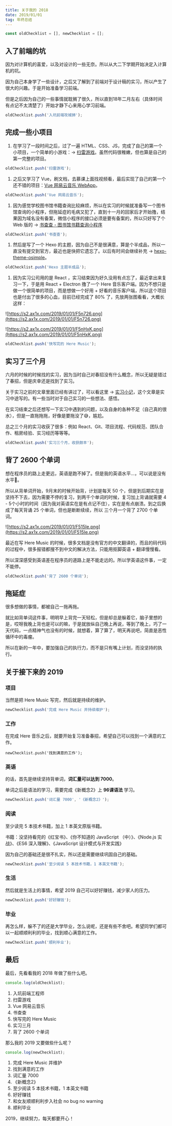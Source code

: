 ```yaml
---
title: 关于我的 2018
date: 2019/01/01
tag: 年终总结
---
```



```jsx
const oldChecklist = [], newChecklist = [];
```

## **入了前端的坑**

因为对计算机的喜爱，以及对设计的一些无奈。所以从大二下学期开始决定入计算机的坑。

因为自己本身学了一些设计，之后又了解到了前端对于设计稿的实习，所以产生了很大的兴趣。于是开始准备学习前端。

但是之后因为自己的一些事情就耽搁了很久，所以直到18年二月左右（具体时间有点记不太清楚了）开始才静下心来用心学习前端。

```jsx
oldChecklist.push('入坑前端攻城狮');
```

## **完成一些小项目**

1. 在学习了一段时间之后，过了一遍 HTML、CSS、JS，完成了自己的第一个小项目，一个简单的小游戏：-> [扫雷游戏](https://caijin.tech/blog/2018/03/22/2018-03-22-mine-sweeping)。虽然代码很稚嫩，但也算是自己的第一完整的项目。

```jsx
oldChecklist.push('扫雷游戏');
```

1. 之后又学习了 Vue，刷文档，去慕课上面找视频看，最后实现了自己的第一个还不错的项目：[Vue 网易云音乐 WebApp](https://github.com/caijinyc/vue-music-webapp)。

```jsx
oldChecklist.push('Vue 网易云音乐');
```

1. 因为感觉学校图书馆书籍查询比较麻烦，所以在实习的时候就准备写一个图书馆查询的小程序，但拖延症的毛病又犯了，直到十一月的回家后才开始撸，结果因为域名没有备案，微信小程序的接口必须是要有备案的，所以只好写了个 Web 版的 -> [书查查 - 图书馆书籍查询小程序](https://github.com/caijinyc/library-book-search)

```jsx
oldChecklist.push('书查查');
```

1. 然后是写了一个 Hexo 的主题，因为自己不是很满意，算是个半成品，所以一直没有提交到官方，最近也是快把它遗忘了。以后有时间会继续补充 -> [hexo-theme-osimple](https://github.com/caijinyc/hexo-theme-osimple)。

```jsx
oldChecklist.push('Hexo 主题半成品');
```

1. 因为实习公司用的是 React ，实习结束因为好久没用有点忘了，最近拿出来复习一下，于是用 React + Electron 撸了一个 Here 音乐客户端。因为不想只是做一个很简单的项目，而是想做一个好用 + 好看的音乐客户端，所以这个项目也是付出了很多的心血，目前已经完成了 80% 了，先放两张图看看，大概长这样：

![https://s2.ax1x.com/2019/01/01/F5n726.png](https://s2.ax1x.com/2019/01/01/F5n726.png)

![https://s2.ax1x.com/2019/01/01/F5nHxK.png](https://s2.ax1x.com/2019/01/01/F5nHxK.png)

```jsx
oldChecklist.push('快写完的 Here Music');
```

## **实习了三个月**

六月的时候的时候找的实习，因为当时自己对春招没有什么概念，所以无疑是错过了春招，但是庆幸还是找到了实习。

关于实习之前的文章里面已经有讲过了，可以看这里 -> [实习小记](https://caijin.tech/blog/2018/08/12/2018-08-12-%E4%B8%83%E6%9C%88%E5%AE%9E%E4%B9%A0%E5%B0%8F%E8%AE%B0/)，这个文章是实习中途写的。有一些当时对于自己实习的一些想法、感悟。

在实习结束之后还想写一下实习中遇到的问题，以及自身的各种不足（自己真的很水），但是一直拖拖拖，好像是要拖没了😅，尴尬。

总之三个月的实习收获了很多：例如 React、Git、项目流程、代码规范、团队合作、租房经验、实习经历等等等。

```jsx
oldChecklist.push('实习三个月，收获颇丰');
```

## **背了 2600 个单词**

想在程序员的路上走更远，英语是跑不掉了。但是我的英语水平…，可以说是没有水平🤣。

所以从背单词开始，9月末的时候开始背，计划是每天 50 个，但是到后期实在是坚持不下去，因为需要不停的复习，到两千个单词的时候，复习加上背诵就需要 4 - 5个小时的时间（因为我对英语实在是有点记不住），实在是有点崩溃。到之后换成了每天背诵 25 个单词，但也是断断续续，所以 三个月一个背了 2700 个单词。

![https://s2.ax1x.com/2019/01/01/F515Ie.png](https://s2.ax1x.com/2019/01/01/F515Ie.png)

最近在写 Here Music 的时候，很多文档是没有官方的中文翻译的，而且的码代码的过程中，很多报错都搜不到中文的解决方法，只能用抠脚英语 + 翻译慢慢看。

所以深深感受到英语差在程序员的道路上是不能走远的。所以学英语这件事，一定不能停。

```jsx
oldChecklist.push('背了 2600 个单词');
```

## **拖延症**

很多想做的事情，都被自己一拖再拖。

就比如背单词这件事，明明早上背完一天轻松，但是却总是躲着它，脑子里想的是，哎呀我晚上背也是可以的嘛，于是就放纵自己晚上再说，等到了晚上，巧了一天代码，一点精神气也没有的时候，就想着，算了算了，明天再说吧，简直是恶性循环中的毒瘤。

所以在新的一年中，要加强自己的执行力，而不是只有嘴上计划，而没坚持的执行。

## **关于接下来的 2019**

### **项目**

当然是把 Here Music 写完，然后就是持续的维护。

```jsx
newChecklist.push('完成 Here Music 并持续维护');
```

### **工作**

在完成 Here 音乐之后，就要开始复习准备春招，希望自己可以找到一个满意的工作。

```
newChecklist.push('找到满意的工作');
```

### **英语**

的话，首先是继续坚持背单词，**词汇量可以达到 7000**。

单词之后是语法的学习，需要完成《新概念2》上 **96课语法** 学习。

```jsx
newChecklist.push('词汇量 7000', '《新概念2》');
```

### **阅读**

至少读完 5 本技术书籍，加上 1 本英文原版书籍。

书籍：没坚持看完的《红宝书》、《你不知道的 JavaScript （中）》、《Node.js 实战》、《ES6 深入理解》、《JavaScript 设计模式与开发实践》

因为自己的基础还是很不扎实，所以还是需要继续巩固自己的基础。

```jsx
newChecklist.push('至少阅读 5 本技术书籍，1 本英文书籍');
```

### **生活**

然后就是生活上的事情，希望 2019 自己可以好好赚钱，减少家人的压力。

```jsx
newChecklist.push('好好赚钱');
```

### **毕业**

再怎么样，躲不了的还是大学毕业，怎么说呢，还是有些不舍吧。希望同学们都可以一起顺顺利利的毕业，找到顺心满意的工作。

```jsx
newChecklist.push('顺利毕业');
```

## **最后**

最后，先看看我的 2018 年做了些什么吧。

```jsx
console.log(oldChecklist);
```

1. 入坑前端工程师
2. 扫雷游戏
3. Vue 网易云音乐
4. 书查查
5. 快写完的 Here Music
6. 实习三月
7. 背了 2600 个单词

那么我的 2019 又要做些什么呢？

```jsx
console.log(newChecklist);
```

1. 完成 Here Music 并维护
2. 找到满意的工作
3. 词汇量 7000
4. 《新概念2》
5. 至少阅读 5 本技术书籍，1 本英文书籍
6. 好好赚钱
7. 和女友顺顺利利步入社会 no bug no warning
8. 顺利毕业

2019，继续努力，每天都要开心！

